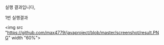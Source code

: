 실행 결과입니다,

1번 실행결과

<img src "https://github.com/max4779/javaproject/blob/master/screenshot/result.PNG" width "60%">
